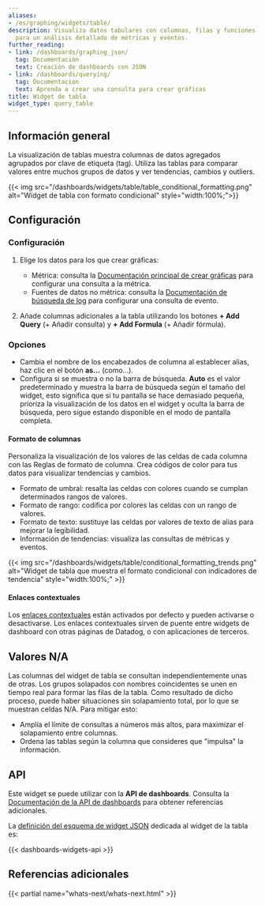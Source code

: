 ```yaml
---
aliases:
- /es/graphing/widgets/table/
description: Visualiza datos tabulares con columnas, filas y funciones de clasificación
  para un análisis detallado de métricas y eventos.
further_reading:
- link: /dashboards/graphing_json/
  tag: Documentación
  text: Creación de dashboards con JSON
- link: /dashboards/querying/
  tag: Documentación
  text: Aprenda a crear una consulta para crear gráficas
title: Widget de tabla
widget_type: query_table
---
```


## Información general

La visualización de tablas muestra columnas de datos agregados agrupados por clave de etiqueta (tag). Utiliza las tablas para comparar valores entre muchos grupos de datos y ver tendencias, cambios y outliers.

{{< img src="/dashboards/widgets/table/table_conditional_formatting.png" alt="Widget de tabla con formato condicional" style="width:100%;">}}

## Configuración

### Configuración

1. Elige los datos para los que crear gráficas:
    * Métrica: consulta la [Documentación principal de crear gráficas][1] para configurar una consulta a la métrica.
    * Fuentes de datos no métrica: consulta la [Documentación de búsqueda de log][2] para configurar una consulta de evento.

2. Añade columnas adicionales a la tabla utilizando los botones **+ Add Query** (+ Añadir consulta) y **+ Add Formula** (+ Añadir fórmula).

### Opciones

* Cambia el nombre de los encabezados de columna al establecer alias, haz clic en el botón **as...** (como...).
* Configura si se muestra o no la barra de búsqueda. **Auto** es el valor predeterminado y muestra la barra de búsqueda según el tamaño del widget, esto significa que si tu pantalla se hace demasiado pequeña, prioriza la visualización de los datos en el widget y oculta la barra de búsqueda, pero sigue estando disponible en el modo de pantalla completa.

#### Formato de columnas

Personaliza la visualización de los valores de las celdas de cada columna con las Reglas de formato de columna. Crea códigos de color para tus datos para visualizar tendencias y cambios.
* Formato de umbral: resalta las celdas con colores cuando se cumplan determinados rangos de valores.
* Formato de rango: codifica por colores las celdas con un rango de valores.
* Formato de texto: sustituye las celdas por valores de texto de alias para mejorar la legibilidad.
* Información de tendencias: visualiza las consultas de métricas y eventos.

{{< img src="/dashboards/widgets/table/conditional_formatting_trends.png" alt="Widget de tabla que muestra el formato condicional con indicadores de tendencia" style="width:100%;" >}}

#### Enlaces contextuales

Los [enlaces contextuales][10] están activados por defecto y pueden activarse o desactivarse. Los enlaces contextuales sirven de puente entre widgets de dashboard con otras páginas de Datadog, o con aplicaciones de terceros.

## Valores N/A

Las columnas del widget de tabla se consultan independientemente unas de otras. Los grupos solapados con nombres coincidentes se unen en tiempo real para formar las filas de la tabla. Como resultado de dicho proceso, puede haber situaciones sin solapamiento total, por lo que se muestran celdas N/A. Para mitigar esto:
  * Amplía el límite de consultas a números más altos, para maximizar el solapamiento entre columnas.
  * Ordena las tablas según la columna que consideres que "impulsa" la información.

## API

Este widget se puede utilizar con la **API de dashboards**. Consulta la [Documentación de la API de dashboards][8] para obtener referencias adicionales.

La [definición del esquema de widget JSON][9] dedicada al widget de la tabla es:

{{< dashboards-widgets-api >}}

## Referencias adicionales

{{< partial name="whats-next/whats-next.html" >}}

[1]: /es/dashboards/querying/#configuring-a-graph
[2]: /es/logs/search_syntax/
[3]: /es/tracing/trace_explorer/query_syntax/
[4]: /es/real_user_monitoring/explorer/search_syntax
[5]: /es/profiler/profile_visualizations
[6]: /es/security_monitoring/explorer/
[7]: /es/dashboards/guide/apm-stats-graph
[8]: /es/api/latest/dashboards/
[9]: /es/dashboards/graphing_json/widget_json/
[10]: /es/dashboards/guide/context-links/
[11]: /es/dashboards/querying/#advanced-graphing